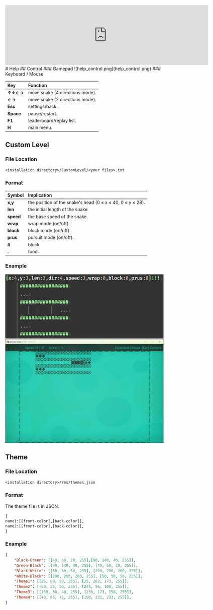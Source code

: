 <iframe src="https://store.steampowered.com/widget/3061330/" frameborder="0" width="646" height="190"></iframe>
# Help
## Control
### Gamepad
![help_control.png](help_control.png)
### Keyboard / Mouse

|**Key**|**Function**|  
| :--- | :--- |  
|**↑↓←→**|move snake (4 directions mode).|  
|**←→**|move snake (2 directions mode).|  
|**Esc**|settings/back.|  
|**Space**|pause/restart.|  
|**F1**|leaderboard/replay list.|  
|**H**|main menu.|  

## Custom Level
### File Location
```text
<installation directory>/CustomLevel/<your files>.txt
```
### Format

|**Symbol**|**Implication**|  
| :--- | :--- |  
|**x,y**|the position of the snake's head (0 ≤ x ≤ 40, 0 ≤ y ≤ 28).|  
|**len**|the initial length of the snake.|  
|**speed**|the base speed of the snake.|  
|**wrap**|wrap mode (on/off).|  
|**block**|block mode (on/off).|  
|**prus**|pursuit mode (on/off).|  
|**#**|block.|  
|**.**|food.|   

### Example
![EverEdit_2wHUkRs4GM.png](EverEdit_2wHUkRs4GM.png)
![Snake_pjQArWOzD5.png](Snake_pjQArWOzD5.png)

## Theme
### File Location
```text
<installation directory>/res/themes.json
```

### Format
The theme file is in JSON.
```text
{
name1:[[front-color],[back-color]],
name2:[[front-color],[back-color]],
}
```
### Example
```json
{
    "Black-Green": [[40, 60, 20, 255],[90, 140, 40, 255]],
    "Green-Black": [[90, 140, 40, 255], [40, 60, 20, 255]],
    "Black-White": [[50, 50, 50, 255], [200, 200, 200, 255]],
    "White-Black": [[200, 200, 200, 255], [50, 50, 50, 255]],
    "Theme1": [[25, 60, 50, 255], [25, 202, 173, 255]],
    "Theme2": [[60, 25, 50, 255], [244, 96, 108, 255]],
    "Theme3": [[150, 60, 40, 255], [236, 173, 158, 255]],
    "Theme4": [[40, 65, 75, 255], [190, 231, 233, 255]],
}
```
